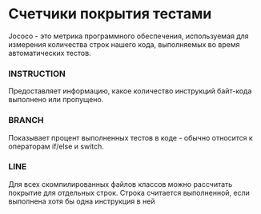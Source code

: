 # Счетчики покрытия тестами
Jococo - это метрика программного обеспечения, используемая для измерения количества строк нашего кода, выполняемых во время автоматических тестов.

### INSTRUCTION

Предоставляет информацию, какое количество инструкций байт-кода выполнено или пропущено.

### BRANCH

Показывает процент выполненных тестов в коде - обычно относится к операторам if/else и switch.

### LINE

Для всех скомпилированных файлов классов можно рассчитать покрытие для отдельных строк. Строка считается выполненной, 
если выполнена хотя бы одна инструкция в ней
